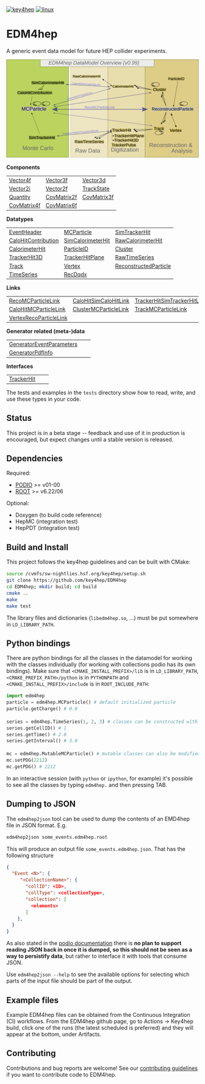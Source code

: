 
[![key4hep](https://github.com/key4hep/EDM4hep/workflows/key4hep_linux/badge.svg)](https://github.com/key4hep/EDM4hep/actions/workflows/key4hep_linux.yml)
[![linux](https://github.com/key4hep/EDM4hep/actions/workflows/lcg_linux_with_podio.yml/badge.svg)](https://github.com/key4hep/EDM4hep/actions/workflows/lcg_linux_with_podio.yml)
# EDM4hep


A generic event data model for future HEP collider experiments.

![](doc/edm4hep_diagram.svg)

**Components**

| | | |
|-|-|-|
| [Vector4f](https://github.com/key4hep/EDM4hep/blob/main/edm4hep.yaml#L9)      | [Vector3f](https://github.com/key4hep/EDM4hep/blob/main/edm4hep.yaml#L34)     | [Vector3d](https://github.com/key4hep/EDM4hep/blob/main/edm4hep.yaml#L56)      |
| [Vector2i](https://github.com/key4hep/EDM4hep/blob/main/edm4hep.yaml#L84)     | [Vector2f](https://github.com/key4hep/EDM4hep/blob/main/edm4hep.yaml#L104)    | [TrackState](https://github.com/key4hep/EDM4hep/blob/main/edm4hep.yaml#L203)   |
| [Quantity](https://github.com/key4hep/EDM4hep/blob/main/edm4hep.yaml#L232)    |  [CovMatrix2f](https://github.com/key4hep/EDM4hep/blob/main/edm4hep.yaml#L123) | [CovMatrix3f](https://github.com/key4hep/EDM4hep/blob/main/edm4hep.yaml#L143)   |
| [CovMatrix4f](https://github.com/key4hep/EDM4hep/blob/main/edm4hep.yaml#L162)   | [CovMatrix6f](https://github.com/key4hep/EDM4hep/blob/main/edm4hep.yaml#L182) | |


**Datatypes**

| | | |
|-|-|-|
| [EventHeader](https://github.com/key4hep/EDM4hep/blob/main/edm4hep.yaml#L241)         | [MCParticle](https://github.com/key4hep/EDM4hep/blob/main/edm4hep.yaml#L253)        | [SimTrackerHit](https://github.com/key4hep/EDM4hep/blob/main/edm4hep.yaml#L321)         |
| [CaloHitContribution](https://github.com/key4hep/EDM4hep/blob/main/edm4hep.yaml#L363) | [SimCalorimeterHit](https://github.com/key4hep/EDM4hep/blob/main/edm4hep.yaml#L375) | [RawCalorimeterHit](https://github.com/key4hep/EDM4hep/blob/main/edm4hep.yaml#L387)     |
| [CalorimeterHit](https://github.com/key4hep/EDM4hep/blob/main/edm4hep.yaml#L396)      | [ParticleID](https://github.com/key4hep/EDM4hep/blob/main/edm4hep.yaml#L408)        | [Cluster](https://github.com/key4hep/EDM4hep/blob/main/edm4hep.yaml#L423)               |
| [TrackerHit3D](https://github.com/key4hep/EDM4hep/blob/main/edm4hep.yaml#L455)          | [TrackerHitPlane](https://github.com/key4hep/EDM4hep/blob/main/edm4hep.yaml#L481)   | [RawTimeSeries](https://github.com/key4hep/EDM4hep/blob/main/edm4hep.yaml#L511)                |
| [Track](https://github.com/key4hep/EDM4hep/blob/main/edm4hep.yaml#L525)               | [Vertex](https://github.com/key4hep/EDM4hep/blob/main/edm4hep.yaml#L542)            | [ReconstructedParticle](https://github.com/key4hep/EDM4hep/blob/main/edm4hep.yaml#L588) |
| [TimeSeries](https://github.com/key4hep/EDM4hep/blob/main/edm4hep.yaml#L817) | [RecDqdx](https://github.com/key4hep/EDM4hep/blob/main/edm4hep.yaml#L829) |                                                                                          |

**Links**

| | | |
|-|-|-|
| [RecoMCParticleLink](https://github.com/key4hep/EDM4hep/blob/main/edm4hep.yaml#L626)        | [CaloHitSimCaloHitLink](https://github.com/key4hep/EDM4hep/blob/main/edm4hep.yaml#L653)         | [TrackerHitSimTrackerHitLink](https://github.com/key4hep/EDM4hep/blob/main/edm4hep.yaml#L681)         |
| [CaloHitMCParticleLink](https://github.com/key4hep/EDM4hep/blob/main/edm4hep.yaml#L708) | [ClusterMCParticleLink](https://github.com/key4hep/EDM4hep/blob/main/edm4hep.yaml#L735) | [TrackMCParticleLink](https://github.com/key4hep/EDM4hep/blob/main/edm4hep.yaml#L762)   |
| [VertexRecoParticleLink](https://github.com/key4hep/EDM4hep/blob/main/edm4hep.yaml#L789) | | |

**Generator related (meta-)data**

| | | |
|-|-|-|
| [GeneratorEventParameters](https://github.com/key4hep/EDM4hep/blob/main/edm4hep.yaml#L841) | | |
| [GeneratorPdfInfo](https://github.com/key4hep/EDM4hep/blob/main/edm4hep.yaml#L858) | | |

**Interfaces**

| | | |
|-|-|-|
| [TrackerHit](https://github.com/key4hep/EDM4hep/blob/main/edm4hep.yaml#L869) | | |

The tests and examples in the `tests` directory show how to read, write, and use these types in your code.


## Status

This project is in a beta stage -- feedback and use of it in production is encouraged, but expect changes until a stable version is released.

## Dependencies

Required:

* [PODIO](https://github.com/AIDASoft/podio) >= v01-00
* [ROOT](https://github.com/root-project/root) >= v6.22/06

Optional:

* Doxygen (to build code reference)
* HepMC (integration test)
* HepPDT (integration test)

## Build and Install

This project follows the key4hep guidelines and can be built with CMake:

```sh
source /cvmfs/sw-nightlies.hsf.org/key4hep/setup.sh
git clone https://github.com/key4hep/EDM4hep
cd EDM4hep; mkdir build; cd build
cmake ..
make
make test
```

The library files and dictionaries (`libedm4hep.so`, ...) must be put somewhere in `LD_LIBRARY_PATH`.

## Python bindings
There are python bindings for all the classes in the datamodel for working with
the classes individually (for working with collections podio has its own
bindings). Make sure that `<CMAKE_INSTALL_PREFIX>/lib` is in `LD_LIBRARY_PATH`,
`<CMAKE_PREFIX_PATH>/python` is in `PYTHONPATH` and `<CMAKE_INSTALL_PREFIX>/include` is in `ROOT_INCLUDE_PATH`:
```python
import edm4hep
particle = edm4hep.MCParticle() # default initialized particle
particle.getCharge() # 0.0

series = edm4hep.TimeSeries(1, 2, 3) # classes can be constructed with non-default parameters
series.getCellID() # 1
series.getTime() # 2.0
series.getInterval() # 3.0

mc = edm4hep.MutableMCParticle() # mutable classes can also be modified
mc.setPDG(2212)
mc.getPDG() # 2212
```

In an interactive session (with `python` or `ipython`, for example) it's
possible to see all the classes by typing `edm4hep.` and then pressing TAB.

## Dumping to JSON
The `edm4hep2json` tool can be used to dump the contents of an EMD4hep file in
JSON format. E.g.

```bash
edm4hep2json some_events.edm4hep.root
```

This will produce an output file `some_events.edm4hep.json`. That has the following structure
```json
{
  "Event <N>": {
     "<CollectionName>": {
       "collID": <ID>,
       "collType": <collectionType>,
       "collection": [
         <elements>
       ]
    },
  }
}
```

As also stated in the [podio
documentation](https://github.com/AIDASoft/podio/blob/master/doc/advanced_topics.md#dumping-json)
there is **no plan to support reading JSON back in once it is dumped, so this
should not be seen as a way to persistify data**, but rather to interface it
with tools that consume JSON.

Use `edm4hep2json --help` to see the available options for selecting which parts
of the input file should be part of the output.

## Example files

Example EDM4hep files can be obtained from the Continuous Integration (CI)
workflows. From the EDM4hep github page, go to Actions -> Key4hep build, click
one of the runs (the latest scheduled is preferred) and they will appear at the
bottom, under Artifacts.


## Contributing

Contributions and bug reports are welcome! See our [contributing guidelines](doc/contributing.md) if you want to contribute code to EDM4hep.
